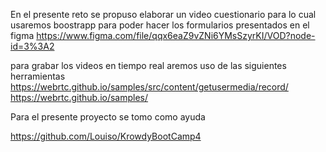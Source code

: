 En el presente reto se propuso elaborar un video cuestionario para lo cual usaremos boostrapp para poder hacer los formularios presentados en el figma 
<https://www.figma.com/file/qqx6eaZ9vZNi6YMsSzyrKI/VOD?node-id=3%3A2>

para grabar los videos en tiempo real aremos uso de las siguientes herramientas
<https://webrtc.github.io/samples/src/content/getusermedia/record/>
<https://webrtc.github.io/samples/>

Para el presente proyecto se tomo como ayuda 

<https://github.com/Louiso/KrowdyBootCamp4>